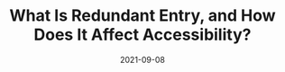 ---
date: 2021-09-08
publisher: boiaorg
tags:
  - accessibility
  - usability
target_url: https://www.boia.org/blog/what-is-redundant-entry-and-how-does-it-affect-accessibility
title: What Is Redundant Entry, and How Does It Affect Accessibility?
---
